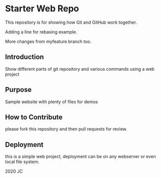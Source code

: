 # Starter Web Repo

This repository is for showing how Git and GitHub work together.

Adding a line for rebasing example.

More changes from myfeature branch too.

## Introduction

Show different parts of git repository and various commands using a web project

## Purpose

Sample website with plenty of files for demos

## How to Contribute
please fork this repository and then pull requests for review.

## Deployment

this is a simple web project, deployment can be on any webserver or even local file system.

2020 JC